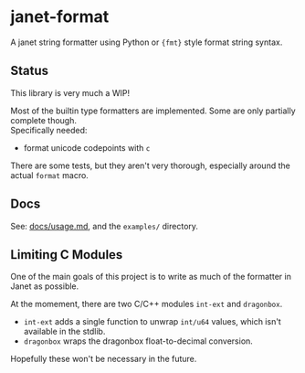 # janet-format

A janet string formatter using Python or `{fmt}` style format string syntax.

## Status

This library is very much a WIP!

Most of the builtin type formatters are implemented. Some are only partially complete though.\
Specifically needed:
- format unicode codepoints with `c`

There are some tests, but they aren't very thorough, especially around the actual `format` macro.

## Docs

See: [docs/usage.md](docs/usage.md), and the `examples/` directory.


## Limiting C Modules

One of the main goals of this project is to write as much of the formatter in Janet as possible.

At the momement, there are two C/C++ modules `int-ext` and `dragonbox`.
- `int-ext` adds a single function to unwrap `int/u64` values, which isn't available in the stdlib.
- `dragonbox` wraps the dragonbox float-to-decimal conversion.

Hopefully these won't be necessary in the future.

